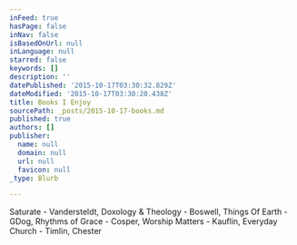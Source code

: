 ```yaml
---
inFeed: true
hasPage: false
inNav: false
isBasedOnUrl: null
inLanguage: null
starred: false
keywords: []
description: ''
datePublished: '2015-10-17T03:30:32.829Z'
dateModified: '2015-10-17T03:30:20.438Z'
title: Books I Enjoy
sourcePath: _posts/2015-10-17-books.md
published: true
authors: []
publisher:
  name: null
  domain: null
  url: null
  favicon: null
_type: Blurb

---
```

Saturate - Vandersteldt, Doxology & Theology - Boswell, Things Of Earth - GDog, Rhythms of Grace - Cosper, Worship Matters - Kauflin, Everyday Church - Timlin, Chester